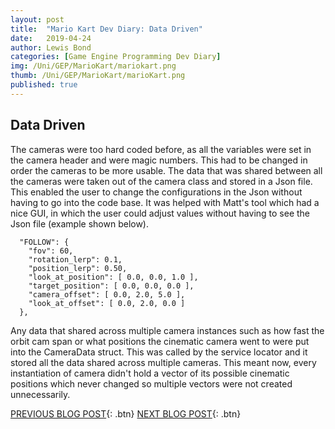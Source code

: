 ```yaml
---
layout: post
title:  "Mario Kart Dev Diary: Data Driven"
date:   2019-04-24
author: Lewis Bond
categories: [Game Engine Programming Dev Diary]
img: /Uni/GEP/MarioKart/mariokart.png
thumb: /Uni/GEP/MarioKart/marioKart.png
published: true
---
```

<!--more-->

## Data Driven
The cameras were too hard coded before, as all the variables were set in the camera header and were magic numbers. This had to be changed in order the cameras to be more usable. The data that was shared between all the cameras were taken out of the camera class and stored in a Json file. This enabled the user to change the configurations in the Json without having to go into the code base. It was helped with Matt's tool which had a nice GUI, in which the user could adjust values without having to see the Json file (example shown below). 

~~~
  "FOLLOW": {
    "fov": 60,
    "rotation_lerp": 0.1,
    "position_lerp": 0.50,
    "look_at_position": [ 0.0, 0.0, 1.0 ],
    "target_position": [ 0.0, 0.0, 0.0 ],
    "camera_offset": [ 0.0, 2.0, 5.0 ],
    "look_at_offset": [ 0.0, 2.0, 0.0 ]
  },
~~~

Any data that shared across multiple camera instances such as how fast the orbit cam span or what positions the cinematic camera went to were put into the CameraData struct. This was called by the service locator and it stored all the data shared across multiple cameras. This meant now, every instantiation of camera didn't hold a vector of its possible cinematic positions which never changed so multiple vectors were not created unnecessarily.


[PREVIOUS BLOG POST](https://lbondi7.github.io/game%20engine%20programming%20dev%20diary/gep-mariokart-10){: .btn} [NEXT BLOG POST](https://lbondi7.github.io/game%20engine%20programming%20dev%20diary/gep-mariokart-12){: .btn}
